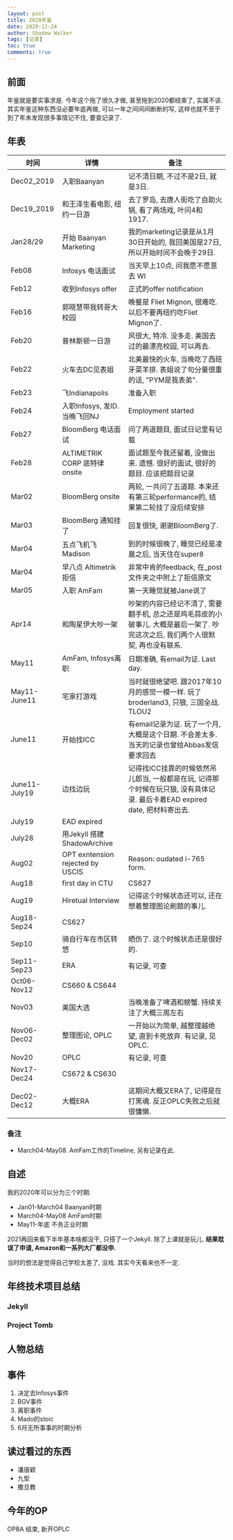 ```yaml
---
layout: post
title: 2020年鉴
date: 2020-12-24
author: Shadow Walker
tags: [记录]
toc: true
comments: true
---
```


## 前面

年鉴就是要实事求是. 今年这个拖了很久才做, 甚至拖到2020都结束了, 实属不该. 其实年鉴这种东西没必要年底再做, 可以一年之间间间断断的写, 这样也就不至于到了年末发现很多事情记不住, 要查记录了. 

## 年表

时间 | 详情| 备注
---|---|---
Dec02_2019 | 入职Baanyan | 记不清日期, 不过不是2日, 就是3日. 
Dec19_2019 | 和王泽生看电影, 纽约一日游 | 去了罗岛, 去唐人街吃了自助火锅, 看了两场戏, 叶问4和1917. 
Jan28/29 | 开始 Baanyan Marketing | 我的marketing记录是从1月30日开始的, 我回美国是27日, 所以开始时间不会晚于29日. 
Feb08 | Infosys 电话面试 | 当天早上10点, 问我愿不愿意去 WI
Feb12 | 收到Infosys offer | 正式的offer notification
Feb16 | 郭晓慧带我转哥大校园 | 晚餐是 Fliet Mignon, 很难吃. 以后不要再纽约吃Fliet Mignon了.
Feb20 | 普林斯顿一日游 | 风很大, 特冷. 没多走. 美国去过的最漂亮校园, 可以再去.  
Feb22 | 火车去DC见表姐 | 北美最快的火车, 当晚吃了西班牙菜羊排.  表姐说了句分量很重的话, "PYM是我表弟". 
Feb23 | 飞Indianapolis |  准备入职
Feb24 | 入职Infosys, 发ID. 当晚飞回NJ | Employment started
Feb27| BloomBerg 电话面试 | 问了两道题目, 面试日记里有记载
Feb28| 	ALTIMETRIK CORP 底特律 onsite | 面试题至今我还留着, 没做出来. 遗憾. 很好的面试, 很好的题目. 应该把题目记录
Mar02 | BloomBerg onsite | 两轮, 一共问了五道题. 本来还有第三轮performance的, 结果第二轮挂了没后续安排
Mar03 | BloomBerg 通知挂了 | 回复很快, 谢谢BloomBerg了.
Mar04 | 五点飞机飞Madison | 到的时候很晚了, 睡觉已经是凌晨之后, 当天住在super8
Mar04| 早八点 Altimetrik 拒信 | 非常中肯的feedback, 在_post文件夹之中附上了拒信原文
Mar05 | 入职 AmFam | 第一天睡觉就被Jane说了
Apr14 | 和陶星伊大吵一架 | 吵架的内容已经记不清了, 需要翻手机, 总之还是鸡毛蒜皮的小破事儿. 大概是最后一架了. 吵完这次之后, 我们两个人很默契, 再也没有联系. 
May11 | AmFam, Infosys离职 | 日期准确, 有email为证. Last day. 
May11-June11 | 宅家打游戏 | 当时就很绝望吧. 跟2017年10月的感觉一模一样. 玩了broderland3, 只狼, 三国全战. TLOU2
June11 | 开始找ICC | 有email记录为证. 玩了一个月, 大概是这个日期. 不会差太多. 当天的记录也曾给Abbas发信要求回去
June11-July19 | 边找边玩 | 记得找ICC挂靠的时候依然吊儿郎当, 一般都是在玩, 记得那个时候在玩只狼, 没有具体记录.  最后卡着EAD expired date, 把材料寄出去. 
July19 | EAD expired | 
July28 | 用Jekyll 搭建 ShadowArchive | 
Aug02 | OPT exntension rejected by USCIS |  Reason: oudated i-765 form. 
Aug18 | first day in CTU | CS627
Aug19 | Hiretual Interview | 记得这个时候状态还可以, 还在想着整理图论刷题的事儿. 
Aug18-Sep24 | CS627 | 
Sep10 | 骑自行车在市区转悠 | 晒伤了. 这个时候状态还是很好的. 
Sep11-Sep23 | ERA |  有记录, 可查
Oct06-Nov12 | CS660 & CS644 | 
Nov03 | 美国大选 | 当晚准备了啤酒和螃蟹. 持续关注了大概三周左右
Nov06-Dec02 | 整理图论, OPLC | 一开始以为简单, 越整理越绝望, 直到卡死放弃. 有记录, 见OPLC. 
Nov20 | OPLC | 有记录, 可查
Nov17-Dec24 | CS672 & CS630 | 
Dec02- Dec12 | 大概ERA | 这期间大概又ERA了, 记得是在打黑魂. 反正OPLC失败之后就很慵懒. 



### 备注

- March04-May08. AmFam工作的Timeline, 另有记录在此. 


## 自述

我的2020年可以分为三个时期: 

- Jan01-March04 Baanyan时期
- March04-May08 AmFam时期
- May11-年底 不务正业时期

2021再回来看下半年基本啥都没干, 只搭了一个Jekyll. 除了上课就是玩儿. **结果耽误了申请, Amazon和一系列大厂都没申.**

当时的想法是觉得自己学校太差了, 没戏. 其实今天看来也不一定. 





## 年终技术项目总结 

### Jekyll

### Project Tomb
                               

## 人物总结

## 事件

1. 决定去Infosys事件
2. BGV事件
2. 离职事件
3. Mado的stoic
4. 6月无所事事的时期分析

## 读过看过的东西

- 潘唐颖
- 九型
- 撒旦教

## 今年的OP

OPBA 结束, 新开OPLC

